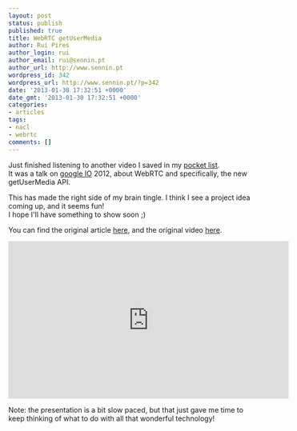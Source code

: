 ```yaml
---
layout: post
status: publish
published: true
title: WebRTC getUserMedia
author: Rui Pires
author_login: rui
author_email: rui@sennin.pt
author_url: http://www.sennin.pt
wordpress_id: 342
wordpress_url: http://www.sennin.pt/?p=342
date: '2013-01-30 17:32:51 +0000'
date_gmt: '2013-01-30 17:32:51 +0000'
categories:
- articles
tags:
- nacl
- webrtc
comments: []
---
```

<p>Just finished listening to another video I saved in my <a href="http://getpocket.com/">pocket list</a>.<br />
It was a talk on <a href="https://developers.google.com/events/io/">google IO</a> 2012, about WebRTC and specifically, the new getUserMedia API.</p>
<p>This has made the right side of my brain tingle. I think I see a project idea coming up, and it seems fun!<br />
I hope I'll have something to show soon ;)</p>
<p>You can find the original article <a href="http://blog.chromium.org/2012/07/introducing-getusermedia-and-javascript.html">here</a>, and the original video <a href="http://www.youtube.com/watch?v=E8C8ouiXHHk">here</a>.</p>
<p><iframe src="http://www.youtube.com/embed/E8C8ouiXHHk" frameborder="0" width="560" height="315"></iframe></p>
<p>Note: the presentation is a bit slow paced, but that just gave me time to keep thinking of what to do with all that wonderful technology!</p>
